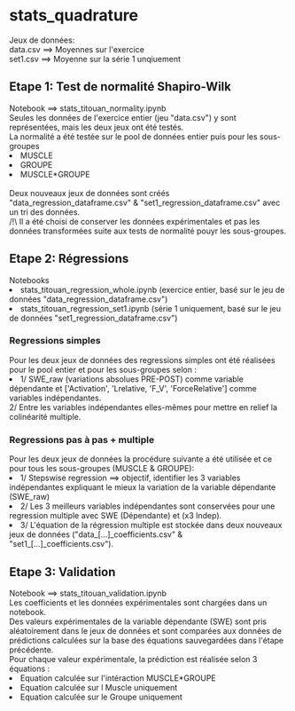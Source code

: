 # stats_quadrature

Jeux de données:<br>
data.csv ==> Moyennes sur l'exercice<br>
set1.csv ==> Moyenne sur la série 1 unqiuement

<h2>Etape 1: Test de normalité Shapiro-Wilk</h2>
  Notebook ==>  stats_titouan_normality.ipynb<br>
  Seules les données de l'exercice entier (jeu "data.csv") y sont représentées, mais les deux jeux ont été testés.<br>
  La normalité a été testée sur le pool de données entier puis pour les sous-groupes<br>
    <li>MUSCLE</li>
    <li>GROUPE</li>
    <li>MUSCLE*GROUPE</li>
<br>
Deux nouveaux jeux de données sont créés "data_regression_dataframe.csv" & "set1_regression_dataframe.csv" avec un tri des données.<br>
  /!\ Il a été choisi de conserver les données expérimentales et pas les données transformées suite aux tests de normalité pouyr les sous-groupes.<br>

<h2>Etape 2: Régressions </h2>
  Notebooks
    <li>stats_titouan_regression_whole.ipynb (exercice entier, basé sur le jeu de données "data_regression_dataframe.csv")</li>
    <li>stats_titouan_regression_set1.ipynb (série 1 uniquement, basé sur le jeu de données "set1_regression_dataframe.csv")</li>
  <h3>Regressions simples</h3>
    Pour les deux jeux de données des regressions simples ont été réalisées pour le pool entier et pour les sous-groupes selon :<br>
      <li>1/ SWE_raw (variations absolues PRE-POST) comme variable dépendante et ['Activation', 'Lrelative, 'F_V', 'ForceRelative'] comme variables indépendantes.</li>
      2/ Entre les variables indépendantes elles-mêmes pour mettre en relief la colinéarité multiple.</li>
  <h3>Regressions pas à pas + multiple</h3>
    Pour les deux jeux de données la procédure suivante a été utilisée et ce pour tous les sous-groupes (MUSCLE & GROUPE):
      <li>1/ Stepswise regression ==> objectif, identifier les 3 variables indépendantes expliquant le mieux la variation de la variable dépendante (SWE_raw)</li>
      <li>2/ Les 3 meilleurs variables indépendantes sont conservées pour une regression multiple avec SWE (Dépendante) et (x3 Indep).</li>
      <li>3/ L'équation de la régression multiple est stockée dans deux nouveaux jeux de données ("data_[...]_coefficients.csv" & "set1_[...]_coefficients.csv").</li>
<h2>Etape 3: Validation</h2>
  Notebook ==> stats_titouan_validation.ipynb<br>
  Les coefficients et les données expérimentales sont chargées dans un notebook.<br>
  Des valeurs expérimentales de la variable dépendante (SWE) sont pris aléatoirement dans le jeux de données et sont comparées aux données de prédictions calculées   sur la base des équations sauvegardées dans l'étape précédente.<br>
  Pour chaque valeur expérimentale, la prédiction est réalisée selon 3 équations :
    <li>Equation calculée sur l'intéraction MUSCLE*GROUPE</li>
    <li>Equation calculée sur l Muscle uniquement</li>
    <li>Equation calculée sur le Groupe uniquement</li>
